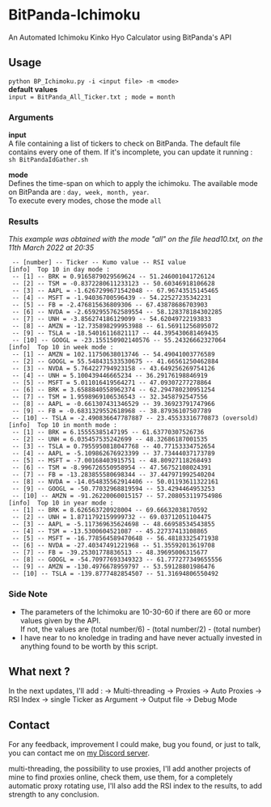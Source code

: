 # BitPanda-Ichimoku
 An Automated Ichimoku Kinko Hyo Calculator using BitPanda's API

## Usage
`python BP_Ichimoku.py -i <input file> -m <mode> `  
**default values**  
`input = BitPanda_All_Ticker.txt ; mode = month`  

### Arguments
**input**  
A file containing a list of tickers to check on BitPanda. The default file contains every one of them. If it's incomplete, you can update it running :  
`sh BitPandaIdGather.sh`

**mode**  
Defines the time-span on which to apply the ichimoku. The available mode on BitPanda are :
`day, week, month, year`.   
To execute every modes, chose the mode `all`  

### Results
*This example was obtained with the mode "all" on the file head10.txt, on the 11th March 2022 at 20:35*
```text
 -- [number] -- Ticker -- Kumo value -- RSI value
[info]  Top 10 in day mode :  
 -- [1] -- BRK = 0.9165879029569624 -- 51.246001041726124  
 -- [2] -- TSM = -0.8372280611233123 -- 50.60346918106628  
 -- [3] -- AAPL = -1.6267299671542048 -- 67.96743515145465  
 -- [4] -- MSFT = -1.94036700596439 -- 54.22527235342231  
 -- [5] -- FB = -2.476815636809306 -- 67.43878686703903  
 -- [6] -- NVDA = -2.6592955762589554 -- 58.128378184302285  
 -- [7] -- UNH = -3.856274186129099 -- 54.62049722193833  
 -- [8] -- AMZN = -12.735898299953988 -- 61.56911256895072  
 -- [9] -- TSLA = -18.54016116821117 -- 44.395430681469435  
 -- [10] -- GOOGL = -23.155150902140576 -- 55.24326662327064  
[info]  Top 10 in week mode :  
 -- [1] -- AMZN = 102.11750638013746 -- 54.49041003776589  
 -- [2] -- GOOGL = 55.548431533530675 -- 41.66561250462884  
 -- [3] -- NVDA = 5.764227794923158 -- 43.649256269754126  
 -- [4] -- UNH = 5.100439446665234 -- 36.29176198846919  
 -- [5] -- MSFT = 5.011016419564271 -- 47.09307277278864  
 -- [6] -- BRK = 3.6588840558962374 -- 62.294780230951254  
 -- [7] -- TSM = 1.9598969106536543 -- 32.3458792547556  
 -- [8] -- AAPL = -0.661307431346529 -- 39.36923791747966  
 -- [9] -- FB = -0.6831329552618968 -- 38.87936107507789  
 -- [10] -- TSLA = -2.490836647787887 -- 23.45533316770873 (oversold)  
[info]  Top 10 in month mode :  
 -- [1] -- BRK = 6.15555385147195 -- 61.63770307526736  
 -- [2] -- UNH = 6.035457535242699 -- 48.32686187001535  
 -- [3] -- TSLA = 0.7955950818047768 -- 40.77153334752654  
 -- [4] -- AAPL = -5.109862676923399 -- 37.73444037173789  
 -- [5] -- MSFT = -7.00168403915751 -- 48.80927118268493  
 -- [6] -- TSM = -8.996726550958954 -- 47.56752108024391  
 -- [7] -- FB = -13.283855580698344 -- 37.447971992540204  
 -- [8] -- NVDA = -14.054835562914406 -- 50.01193611322161  
 -- [9] -- GOOGL = -50.77032968819594 -- 53.4294464953253  
 -- [10] -- AMZN = -91.26220060015157 -- 57.208053119754986  
[info]  Top 10 in year mode :  
 -- [1] -- BRK = 8.626563720928004 -- 69.66632038170592  
 -- [2] -- UNH = 1.8711792159999732 -- 69.03712051104475  
 -- [3] -- AAPL = -5.117369635624698 -- 48.66958534543855  
 -- [4] -- TSM = -13.5300604521087 -- 45.22737413108865  
 -- [5] -- MSFT = -16.778564589470648 -- 56.48183325471938  
 -- [6] -- NVDA = -27.40347491221968 -- 51.35592013619708  
 -- [7] -- FB = -39.25301778836513 -- 48.39695006315677  
 -- [8] -- GOOGL = -54.70977693349323 -- 61.777277349655556  
 -- [9] -- AMZN = -130.4976678959797 -- 53.59128801986476  
 -- [10] -- TSLA = -139.8777482854507 -- 51.31694806550492  
 ```

### Side Note
- The parameters of the Ichimoku are 10-30-60 if there are 60 or more values given by the API.  
If not, the values are (total number/6) - (total number/2) - (total number)  
- I have near to no knoledge in trading and have never actually invested in anything found to be worth by this script.  

## What next ?
In the next updates, I'll add : 
-> Multi-threading
-> Proxies
-> Auto Proxies
-> RSI Index
-> single Ticker as Argument
-> Output file
-> Debug Mode


## Contact
For any feedback, improvement I could make, bug you found, or just to talk, you can contact me on [my Discord server]().



multi-threading, the possibility to use proxies, I'll add another projects of mine to find proxies online, check them, use them, for a completely automatic proxy rotating use, I'll also add the RSI index to the results, to add strength to any conclusion.
